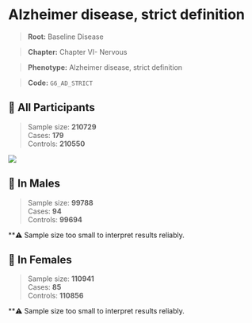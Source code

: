 # Alzheimer disease, strict definition

> **Root:** Baseline Disease  

> **Chapter:** Chapter VI- Nervous  

> **Phenotype:** Alzheimer disease, strict definition  

> **Code:** `G6_AD_STRICT`

## 🧪 All Participants  
> Sample size: **210729**  
> Cases: **179**  
> Controls: **210550**
<img src="/Disease/Figures/ALL/Incidence/G6_AD_STRICT.png"/>
<CsvTable src="/Disease/Data/ALL/Incidence/COX_G6_AD_STRICT.csv" label="🔍 View full results" />

## 👨 In Males  
> Sample size: **99788**  
> Cases: **94**  
> Controls: **99694**

**⚠️ Sample size too small to interpret results reliably.


## 👩 In Females  
> Sample size: **110941**  
> Cases: **85**  
> Controls: **110856**

**⚠️ Sample size too small to interpret results reliably.

